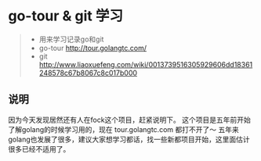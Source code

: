 go-tour & git 学习
=======
> - 用来学习记录go和git
> - go-tour <http://tour.golangtc.com/>
> - git <http://www.liaoxuefeng.com/wiki/0013739516305929606dd18361248578c67b8067c8c017b000>


## 说明

因为今天发现居然还有人在fock这个项目，赶紧说明下。
这个项目是五年前开始了解golang的时候学习用的，现在 tour.golangtc.com 都打不开了～ 五年来golang也发展了很多，建议大家想学习都话，找一些新都项目开始，这里面估计很多已经不适用了。
